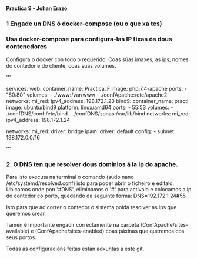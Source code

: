 #### Practica 9 - Johan Erazo

### 1 Engade un DNS ó docker-compose (ou o que xa tes)
### Usa docker-compose para configura-las IP fixas ós dous contenedores

Configura o docker con todo o requerido. Coas súas imaxes, as ips, nomes do contedor e do cliente, coas suas volumes.

'''

services:
  web:
    container_name: Practica_F
    image: php:7.4-apache
    ports:
      - "80:80"
    volumes:
      - ./www:/var/www
      - ./confApache:/etc/apache2 
    networks:
      mi_red:
        ipv4_address: 198.172.1.23
  bind9:
    container_name: practi
    image: ubuntu/bind9
    platform: linux/amd64
    ports:
      - 55:53
    volumes:
      - ./confDNS/conf:/etc/bind
      - ./confDNS/zonas:/var/lib/bind
    networks:
      mi_red:
        ipv4_address: 198.172.1.24
      
networks:
  mi_red:
    driver: bridge
    ipam:
      driver: default
      config:
        - subnet: 198.172.0.0/16

'''

### 2. O DNS ten que resolver dous dominios á la ip do apache.

Para isto executa na terminal o comando (sudo nano /etc/systemd/resolved.conf) isto para poder abrir o ficheiro e editalo. Ubicamos onde pon '#DNS', eliminamos o '#' para activalo e colocamos a ip do contedor co porto, quedando da seguinte forma: DNS=192.172.1.24#55.

Isto para que ao correr o contedor o sistema poida resolver as ips que queremos crear.

Tamén é importante engadir correctamente na carpeta (ConfApache/sites-available) e (ConfApache/sites-enabled) coas páxinas que queremos cos seus portos.

Todas as configuracións feitas están adxuntas a este git.